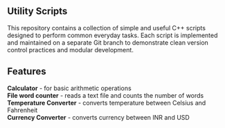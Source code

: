 ## Utility Scripts

This repository contains a collection of simple and useful C++ scripts designed to perform common everyday tasks. Each script is implemented and maintained on a separate Git branch to demonstrate clean version control practices and modular development.


## Features

**Calculator** - for basic arithmetic operations<br/>
        **File word counter** - reads a text file and counts the number of words<br/>
        **Temperature Converter** - converts temperature between Celsius and Fahrenheit<br/>
        **Currency Converter** - converts currency between INR and USD<br/>

